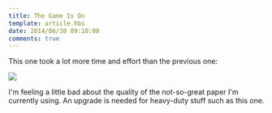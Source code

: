 ```yaml
---
title: The Game Is On
template: article.hbs
date: 2014/06/30 09:10:00
comments: true
---
```


This one took a lot more time and effort than the previous one: <span class="more"/>

![](http://static.bhashkar.me/images/IMG_20140705_203640.jpg)

I'm feeling a little bad about the quality of the not-so-great paper I'm currently using. An upgrade is needed for heavy-duty stuff such as this one.